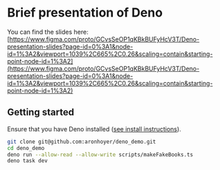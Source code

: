 # Brief presentation of Deno

You can find the slides here: [https://www.figma.com/proto/GCvsSeOP1qKBkBUFyHcV3T/Deno-presentation-slides?page-id=0%3A1&node-id=1%3A2&viewport=1039%2C665%2C0.26&scaling=contain&starting-point-node-id=1%3A2](https://www.figma.com/proto/GCvsSeOP1qKBkBUFyHcV3T/Deno-presentation-slides?page-id=0%3A1&node-id=1%3A2&viewport=1039%2C665%2C0.26&scaling=contain&starting-point-node-id=1%3A2)

## Getting started

Ensure that you have Deno installed ([see install instructions](https://deno.land/manual@v1.30.3/getting_started/installation)).

```sh
git clone git@github.com:aronhoyer/deno_demo.git
cd deno_demo
deno run --allow-read --allow-write scripts/makeFakeBooks.ts
deno task dev
```
